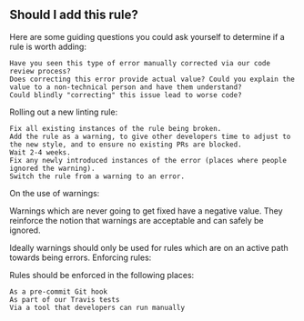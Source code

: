 ## Should I add this rule?

Here are some guiding questions you could ask yourself to determine if a rule is worth adding:

    Have you seen this type of error manually corrected via our code review process?
    Does correcting this error provide actual value? Could you explain the value to a non-technical person and have them understand?
    Could blindly "correcting" this issue lead to worse code?

Rolling out a new linting rule:

    Fix all existing instances of the rule being broken.
    Add the rule as a warning, to give other developers time to adjust to the new style, and to ensure no existing PRs are blocked.
    Wait 2-4 weeks.
    Fix any newly introduced instances of the error (places where people ignored the warning).
    Switch the rule from a warning to an error.

On the use of warnings:

Warnings which are never going to get fixed have a negative value. They reinforce the notion that warnings are acceptable and can safely be ignored.

Ideally warnings should only be used for rules which are on an active path towards being errors.
Enforcing rules:

Rules should be enforced in the following places:

    As a pre-commit Git hook
    As part of our Travis tests
    Via a tool that developers can run manually
